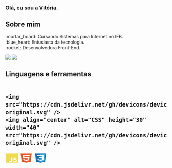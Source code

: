 ### Olá, eu sou a Vitória.

<h2>Sobre mim</h2>
<p>:mortar_board: Cursando Sistemas para Internet no IFB. </br>
   :blue_heart: Entusiasta da tecnologia.</br>
   :rocket: Desenvolvedora Front-End.</br>
</p>
 <div>
  <a href = "mailto:teixeiravitoria057@gmail.com"><img src="https://img.shields.io/badge/-Gmail-%23333?style=for-the-badge&logo=gmail&logoColor=white" target="_blank"></a>
  <a href="https://www.linkedin.com/in/vitoria-teiixeiira/" target="_blank"><img src="https://img.shields.io/badge/-LinkedIn-%230077B5?style=for-the-badge&logo=linkedin&logoColor=white" target="_blank"></a>   
 </div>
 
 <h2>Linguagens e ferramentas</br>
 
 <div style="display: inline_block"><br>
    
    <img src="https://cdn.jsdelivr.net/gh/devicons/devicon/icons/react/react-original.svg" />
    <img align="center" alt="CSS" height="30" width="40"  src="https://cdn.jsdelivr.net/gh/devicons/devicon/icons/typescript/typescript-original.svg" />
   <img align="center" alt="Javascript" height="30" width="40" src="https://raw.githubusercontent.com/devicons/devicon/master/icons/javascript/javascript-plain.svg">
   <img align="center" alt="HTML" height="30" width="40" src="https://raw.githubusercontent.com/devicons/devicon/master/icons/html5/html5-original.svg">
  <img align="center" alt="CSS" height="30" width="40" src="https://raw.githubusercontent.com/devicons/devicon/master/icons/css3/css3-original.svg">

          
 </div>
